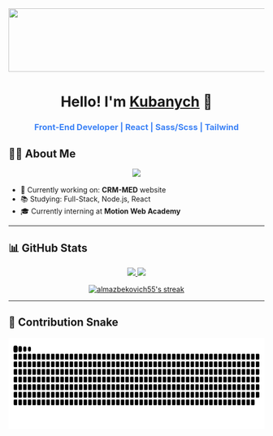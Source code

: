 <div align="center">
  <img width="800px" height="125px" src="https://elcho.netlify.app/Liliya-icons/elcho.gif"/>
</div>

<h1 align="center">
  Hello! I'm <a href="" target="_blank">Kubanych</a> 👋  
</h1>

<h3 align="center" style="color:#3b82f6;">Front-End Developer | React | Sass/Scss | Tailwind</h3>



## 🙋‍♂️ About Me

<p align="center">
  <img height="50" src="https://readme-typing-svg.herokuapp.com?color=3b82f6&size=24&lines=Front-End+Developer;React+%7C+Redux+%7C+Tailwind+%7C+Scss+%7C+Sass" />
</p>


- 🔨 Currently working on: **CRM-MED** website  
- 📚 Studying: Full-Stack, Node.js, React  
- 🎓 Currently interning at **Motion Web Academy**
---

## 📊 GitHub Stats

<div align="center">
  <a href="https://github.com/almazbekovich55" target="_blank" rel="noopener noreferrer">
    <img src="https://github-readme-stats.vercel.app/api?username=almazbekovich55&show_icons=true&theme=tokyonight&hide_border=true&bg_color=0d1117"/>
  </a>
  <a href="https://github.com/almazbekovich55" target="_blank" rel="noopener noreferrer">
    <img src="https://github-readme-stats.vercel.app/api/top-langs/?username=almazbekovich55&langs_count=8&layout=compact&theme=tokyonight&hide_border=true&bg_color=0d1117"/>
  </a>
</div>

<p align="center" style="margin-top: 15px;">
  <a href="https://github.com/almazbekovich55" target="_blank" rel="noopener noreferrer">
    <img title="GitHub Streak" alt="almazbekovich55's streak" src="https://github-readme-streak-stats.herokuapp.com/?user=almazbekovich55&theme=tokyonight&hide_border=true&stroke=61dafb&background=0d1117"/>
  </a>
</p>

---

## 🐍 Contribution Snake

<p align="center">
  <img
    alt="Github Contribution Snake"
    src="https://raw.githubusercontent.com/platane/snk/output/github-contribution-grid-snake-dark.svg"
    width="800"
    height="180"
  />
</p>
